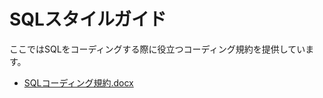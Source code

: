 # SQLスタイルガイド

ここではSQLをコーディングする際に役立つコーディング規約を提供しています。

- [SQLコーディング規約.docx](./SQLコーディング規約.docx?raw=true)
